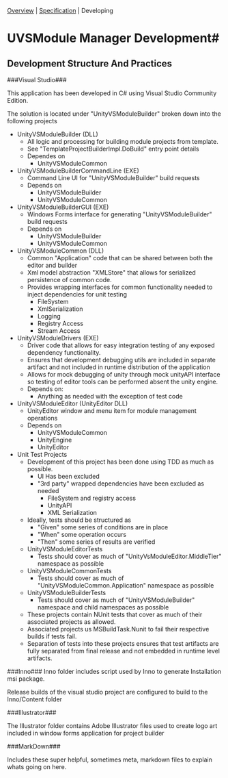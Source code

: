 [Overview](OVERVIEW.md) | [Specification](SPECIFICATION.md) | Developing

# UVSModule Manager Development#
## Development Structure And Practices  ##


###Visual Studio###

This application has been developed in C# using Visual Studio Community Edition.

The solution is located under "UnityVSModuleBuilder" broken down into the following projects

* UnityVSModuleBuilder (DLL)
	* All logic and processing for building module projects from template.
	* See "TemplateProjectBuilderImpl.DoBuild" entry point details
	* Dependes on 
		* UnityVSModuleCommon
* UnityVSModuleBuilderCommandLine (EXE)
	* Command Line UI for "UnityVSModuleBuilder" build requests
	* Depends on
		* UnityVSModuleBuilder
		* UnityVSModuleCommon
* UnityVSModuleBuilderGUI (EXE)
	* Windows Forms interface for generating "UnityVSModuleBuilder" build requests
	* Depends on
		* UnityVSModuleBuilder
		* UnityVSModuleCommon 
* UnityVSModuleCommon (DLL)
	* Common "Application" code that can be shared between both the editor and builder
	* Xml model abstraction "XMLStore" that allows for serialized persistence of common code.
	* Provides wrapping interfaces for common functionality needed to inject dependencies for unit testing
		* FileSystem
		* XmlSerialization
		* Logging
		* Registry Access
		* Stream Access
* UnityVSModuleDrivers (EXE)
	* Driver code that allows for easy integration testing of any exposed dependency functionality.
	* Ensures that development debugging utils are included in separate artifact and not included in runtime distribution of the application
	* Allows for mock debugging of unity through mock unityAPI interface so testing of editor tools can be performed absent the unity engine.
	* Depends on:
		* Anything as needed with the exception of test code
* UnityVSModuleEditor (UnityEditor DLL)
	* UnityEditor window and menu item for module management operations
	* Depends on
		* UnityVSModuleCommon
		* UnityEngine
		* UnityEditor
* Unit Test Projects
	* Development of this project has been done using TDD as much as possible.
		* UI Has been excluded
		* "3rd party" wrapped dependencies have been excluded as needed
			* FileSystem and registry access
			* UnityAPI
			* XML Serialization
	* Ideally, tests should be structured as
		* "Given" some series of conditions are in place
		*  "When" some operation occurs
		*  "Then" some series of results are verified
	* UnityVSModuleEditorTests
		* Tests should cover as much of "UnityVsModuleEditor.MiddleTier" namespace as possible
	* UnityVSModuleCommonTests
		* Tests should cover as much of "UnityVSModuleCommon.Application" namespace as possible
	* UnityVSModuleBuilderTests
		* Tests should cover as much of "UnityVSModuleBuilder" namespace and child namespaces as possible
	* These projects contain NUnit tests that cover as much of their associated projects as allowed.
	* Associated projects us MSBuildTask.Nunit to fail their respective builds if tests fail.
	* Separation of tests into these projects ensures that test artifacts are fully separated from final release and not embedded in runtime level artifacts.




###Inno###
Inno folder includes script used by Inno to generate Installation msi package.

Release builds of the visual studio project are configured to build to the Inno/Content folder

###Illustrator###

The Illustrator folder contains Adobe Illustrator files used to create logo art included in window forms application for project builder

###MarkDown###

Includes these super helpful, sometimes meta, markdown files to explain whats going on here.